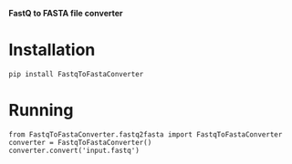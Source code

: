 **FastQ to FASTA file converter**

# Installation

```r{}
pip install FastqToFastaConverter
```
# Running

```r{}
from FastqToFastaConverter.fastq2fasta import FastqToFastaConverter
converter = FastqToFastaConverter()
converter.convert('input.fastq')

```
